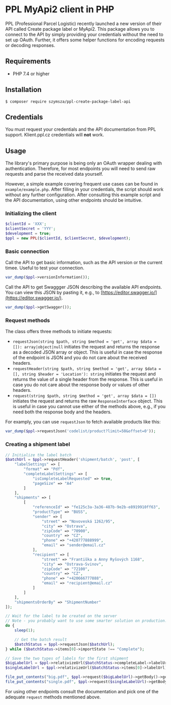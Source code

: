 # PPL MyApi2 client in PHP

PPL (Professional Parcel Logistic) recently launched a new version of their API called Create package label or MyApi2. This package allows you to connect to the API by simply providing your credentials without the need to set up OAuth. Further, it offers some helper functions for encoding requests or decoding responses.

## Requirements
- PHP 7.4 or higher

## Installation
```shell
$ composer require szymsza/ppl-create-package-label-api
```

## Credentials
You must request your credentials and the API documentation from PPL support. Klient.ppl.cz credentials will **not** work.

## Usage
The library's primary purpose is being only an OAuth wrapper dealing with authentication. Therefore, for most endpoints you will need to send raw requests and parse the received data yourself.

However, a simple example covering frequent use cases can be found in `example/example.php`. After filling in your credentials, the script should work without any further configuration. After consulting this example script and the API documentation, using other endpoints should be intuitive.

### Initializing the client
```php
$clientId = 'XXX';
$clientSecret = 'YYY';
$development = true;
$ppl = new PPL($clientId, $clientSecret, $development);
```

### Basic connection
Call the API to get basic information, such as the API version or the current timee. Useful to test your connection.
```php
var_dump($ppl->versionInformation());
```

Call the API to get Swaggger JSON describing the available API endpoints. You can view this JSON by pasting it, e.g., to [https://editor.swagger.io/](https://editor.swagger.io/).
```php
var_dump($ppl->getSwagger());
```

### Request methods
The class offers three methods to initiate requests:
- `requestJson(string $path, string $method = 'get', array $data = []): array|object|null` initiates the request and returns the response as a decoded JSON array or object. This is useful in case the response of the endpoint is JSON and you do not care about the received headers.
- `requestHeader(string $path, string $method = 'get', array $data = [], string $header = 'Location'): string` initiates the request and returns the value of a single header from the response. This is useful in case you do not care about the response body or values of other headers.
- `request(string $path, string $method = 'get', array $data = [])` initiates the request and returns the raw `ResponseInterface` object. This is useful in case you cannot use either of the methods above, e.g., if you need both the response body and the headers.

For examply, you can use `requestJson` to fetch available products like this:
```php
var_dump($ppl->requestJson('codelist/product?limit=50&offset=0'));
```

### Creating a shipment label
```php
// Initialize the label batch
$batchUrl = $ppl->requestHeader('shipment/batch', 'post', [
    "labelSettings" => [
        "format" => "Pdf",
        "completeLabelSettings" => [
            "isCompleteLabelRequested" => true,
            "pageSize" => "A4"
        ]
    ],
    "shipments" => [
        [
            "referenceId" => "fe125c3a-3a36-487b-9e2b-e8919910ff63",
            "productType" => "BUSS",
            "sender" => [
                "street" => "Novoveská 1262/95",
                "city" => "Ostrava",
                "zipCode" => "70900",
                "country" => "CZ",
                "phone" => "+420777888999",
                "email" => "sender@email.cz"
            ],
            "recipient" => [
                "street" => "Františka a Anny Ryšových 1168",
                "city" => "Ostrava-Svinov",
                "zipCode" => "72100",
                "country" => "CZ",
                "phone" => "+420666777888",
                "email" => "recipient@email.cz"
            ]
        ]
    ],
    "shipmentsOrderBy" => "ShipmentNumber"
]);

// Wait for the label to be created on the server
// Note - you probably want to use some smarter solution on production...
do {
    sleep(1);

    // Get the batch result
    $batchStatus = $ppl->requestJson($batchUrl);
} while ($batchStatus->items[0]->importState !== "Complete");

// Save the two types of labels for the first shipment
$bigLabelUrl = $ppl->relativizeUrl($batchStatus->completeLabel->labelUrls[0]);
$singleLabelUrl = $ppl->relativizeUrl($batchStatus->items[0]->labelUrl);

file_put_contents("big.pdf", $ppl->request($bigLabelUrl)->getBody()->getContents());
file_put_contents("single.pdf", $ppl->request($singleLabelUrl)->getBody()->getContents());
```
For using other endpoints consult the documentation and pick one of the adequate `request` methods mentioned above.